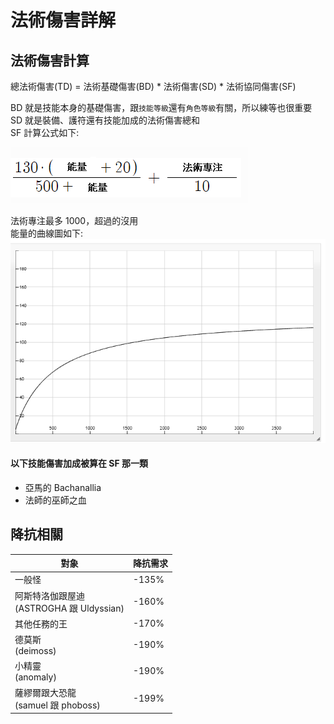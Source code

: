 # 法術傷害詳解

## 法術傷害計算

總法術傷害(TD) = 法術基礎傷害(BD) \* 法術傷害(SD) \* 法術協同傷害(SF)

BD 就是技能本身的基礎傷害，跟`技能等級`還有`角色等級`有關，所以練等也很重要  
SD 就是裝備、護符還有技能加成的法術傷害總和  
SF 計算公式如下:

![TD](./images/image01.png)

法術專注最多 1000，超過的沒用  
能量的曲線圖如下:  
![energy](./images/image02.png)

#### 以下技能傷害加成被算在 SF 那一類

- 亞馬的 Bachanallia
- 法師的巫師之血

## 降抗相關

| 對象                                         | 降抗需求 |
| -------------------------------------------- | -------- |
| 一般怪                                       | -135%    |
| 阿斯特洛伽跟屋迪<br/>(ASTROGHA 跟 Uldyssian) | -160%    |
| 其他任務的王                                 | -170%    |
| 德莫斯<br/>(deimoss)                         | -190%    |
| 小精靈<br/>(anomaly)                         | -190%    |
| 薩繆爾跟大恐龍<br/>(samuel 跟 phoboss)       | -199%    |
